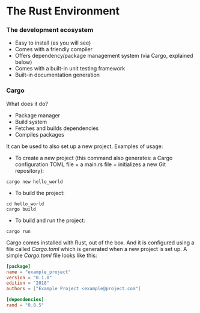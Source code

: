 # The Rust Environment

### The development ecosystem
* Easy to install (as you will see)
* Comes with a friendly compiler
* Offers dependency/package management system (via Cargo, explained below)
* Comes with a built-in unit testing framework
* Built-in documentation generation


### Cargo
What does it do?
* Package manager
* Build system
* Fetches and builds dependencies
* Compiles packages

It can be used to also set up a new project. Examples of usage:
* To create a new project (this command also generates: a Cargo configuration TOML file + a main.rs file + initializes a new Git repository):
```shell
cargo new hello_world
```
* To build the project:
```shell
cd hello_world
cargo build
```
* To build and run the project:
```shell
cargo run
```

Cargo comes installed with Rust, out of the box. And it is configured using a file called _Cargo.toml_ which is generated when a new project is set up. A simple _Cargo.toml_ file looks like this:
```toml
[package]
name = "example_project"
version = "0.1.0"
edition = "2018"
authors = ["Example Project <example@project.com"]

[dependencies]
rand = "0.8.5"
```